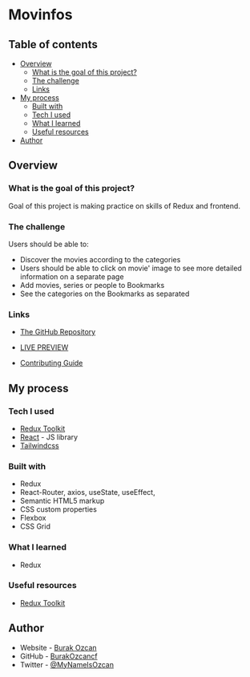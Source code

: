 # Movinfos

## Table of contents

- [Overview](#overview)
  - [What is the goal of this project?](#what-is-the-goal-of-this-project)
  - [The challenge](#the-challenge)
  - [Links](#links)
- [My process](#my-process)
  - [Built with](#built-with)
  - [Tech I used](#tech-i-used)
  - [What I learned](#what-i-learned)
  - [Useful resources](#useful-resources)
- [Author](#author)

## Overview

### What is the goal of this project?

Goal of this project is making practice on skills of Redux and frontend.

### The challenge

Users should be able to:

- Discover the movies according to the categories
- Users should be able to click on movie' image to see more detailed information on a separate page
- Add movies, series or people to Bookmarks 
- See the categories on the Bookmarks as separated

### Links

- [The GitHub Repository](https://github.com/BurakOzcancf/movinfos)

- [LIVE PREVIEW](https://movinfos.netlify.app/)

- [Contributing Guide](https://docs.github.com/en/communities/setting-up-your-project-for-healthy-contributions/setting-guidelines-for-repository-contributors)

## My process

### Tech I used

- [Redux Toolkit](https://redux-toolkit.js.org/)
- [React](https://reactjs.org/) - JS library
- [Tailwindcss](https://tailwindcss.com/)


### Built with

- Redux
- React-Router, axios, useState, useEffect, 
- Semantic HTML5 markup
- CSS custom properties
- Flexbox
- CSS Grid

### What I learned

- Redux

### Useful resources

- [Redux Toolkit](https://redux-toolkit.js.org/)

## Author

- Website - [Burak Ozcan](https://burakozcan.netlify.app/)
- GitHub - [BurakOzcancf](https://github.com/BurakOzcancf/)
- Twitter - [@MyNameIsOzcan](https://twitter.com/MyNameIsOzcan)
